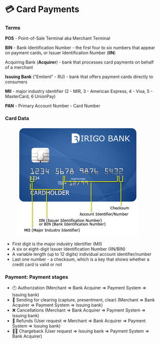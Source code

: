 # 💳 Card Payments

### Terms

**POS** - Point-of-Sale Terminal aka Merchant Terminal

**BIN** - Bank Identification Number - the first four to six numbers that appear on payment cards, or Issuer Identification Number (**IIN**)

Acquiring Bank (**Acquirer**) - bank that processes card payments on behalf of a merchant

**Issuing Bank** ("Emitent" - RU) - bank that offers payment cards directly to consumers

**MII** - major industry identifier (2 - MIR, 3 - American Express, 4 - Visa, 5 -  MasterCard, 6 UnionPay)

**PAN** - Primary Account Number - Card Number

### Card Data

<figure><img src="../../.gitbook/assets/изображение.png" alt=""><figcaption></figcaption></figure>

* First digit is the major industry identifier (MII)
* A six or eight-digit Issuer Identification Number (IIN/BIN)
* A variable length (up to 12 digits) individual account identifier/number
* Last one number - a checksum, which is a key that shows whether a credit card is valid or not

### Payment: Payment stages

* 🕙 Authorization (Merchant => Bank Acquirer => Payment System => Issuing bank)
* 📄 Sending for clearing (capture, presentment, clear) (Merchant => Bank Acquirer => Payment System => Issuing bank)
* ❌ Cancellations (Merchant => Bank Acquirer => Payment System => Issuing bank)
* 🤑 Refunds (User request => Merchant => Bank Acquirer => Payment System => Issuing bank)
* 🕵️‍♂️ Chargeback (User request => Issuing bank => Payment System => Bank Acquirer)
